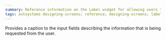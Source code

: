 ```yaml
---
summary: Reference information on the Label widget for allowing users to add text labels on a screen.
tags: outsystems-designing-screens; reference; designing-screens; label; text-label
---
```


Provides a caption to the input fields describing the information that is being requested from the user.
